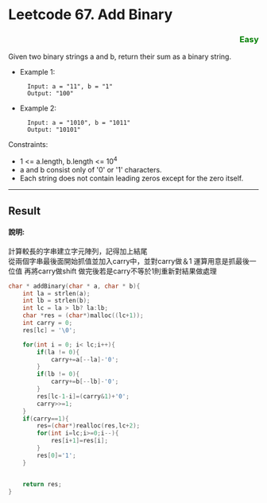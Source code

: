 # Leetcode 67. Add Binary    
### <div style="color:green ;text-align: right">Easy</div>


Given two binary strings a and b, return their sum as a binary string.
* Example 1:

        Input: a = "11", b = "1"
        Output: "100"
* Example 2:

        Input: a = "1010", b = "1011"
        Output: "10101"
 

Constraints:

* 1 <= a.length, b.length <= $10^4$ 
* a and b consist only of '0' or '1' characters.  
* Each string does not contain leading zeros except for the zero itself.  
***
## Result
#### 說明:
計算較長的字串建立字元陣列，記得加上結尾  
從兩個字串最後面開始抓值並加入carry中，並對carry做＆1 運算用意是抓最後一位值
再將carry做shift
做完後若是carry不等於1則重新對結果做處理

```c
char * addBinary(char * a, char * b){
    int la = strlen(a);
    int lb = strlen(b);
    int lc = la > lb? la:lb;
    char *res = (char*)malloc((lc+1));
    int carry = 0;
    res[lc] = '\0';

    for(int i = 0; i< lc;i++){
        if(la != 0){
            carry+=a[--la]-'0';
        }
        if(lb != 0){
            carry+=b[--lb]-'0';
        }
        res[lc-1-i]=(carry&1)+'0';
        carry>>=1;
    }
    if(carry==1){
        res=(char*)realloc(res,lc+2);
        for(int i=lc;i>=0;i--){
            res[i+1]=res[i];
        }
        res[0]='1';
    }


    return res;
}
```
